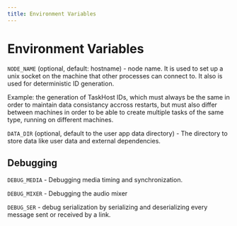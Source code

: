 ```yaml
---
title: Environment Variables 
---
```


# Environment Variables
`NODE_NAME` (optional, default: hostname) - node name. It is used to set up a unix socket on the machine that other processes can connect to. It also is used for deterministic ID generation. 

Example: the generation of TaskHost IDs, which must always be the same in order to maintain data consistancy accross restarts, but must also differ between machines in order to be able to create multiple tasks of the same type, running on different machines.

`DATA_DIR` (optional, default to the user app data directory) - The directory to store data like user data and external dependencies.

## Debugging
`DEBUG_MEDIA` - Debugging media timing and synchronization.

`DEBUG_MIXER` - Debugging the audio mixer

`DEBUG_SER` - debug serialization by serializing and deserializing every message sent or received by a link.
